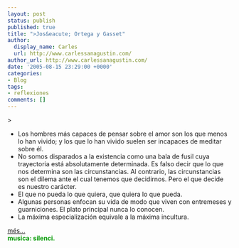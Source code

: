 ```yaml
---
layout: post
status: publish
published: true
title: ">Jos&eacute; Ortega y Gasset"
author:
  display_name: Carles
  url: http://www.carlessanagustin.com/
author_url: http://www.carlessanagustin.com/
date: '2005-08-15 23:29:00 +0000'
categories:
- Blog
tags:
- reflexiones
comments: []
---
```

<p>><a href="http://filosofia.gr/images/vivliopics/texnologias/1big.jpg"><img src="http://filosofia.gr/images/vivliopics/texnologias/1big.jpg" alt="" border="0" /></a>
<ul>
<li>Los hombres m&aacute;s capaces de pensar sobre el amor son los que menos lo han vivido; y los que lo han vivido suelen ser incapaces de meditar sobre &eacute;l.</li>
<li>No somos disparados a la existencia como una bala de fusil cuya trayectoria est&aacute; absolutamente determinada. Es falso decir que lo que nos determina son las circunstancias. Al contrario, las circunstancias son el dilema ante el cual tenemos que decidirnos. Pero el que decide es nuestro car&aacute;cter.</li>
<li>El que no pueda lo que quiera, que quiera lo que pueda.</li>
<li>Algunas personas enfocan su vida de modo que viven con entremeses y guarniciones. El plato principal nunca lo conocen.</li>
<li>La m&aacute;xima especializaci&oacute;n equivale a la m&aacute;xima incultura.</li>
</ul>
<p> <a href="http://www.proverbia.net/citasautor.asp?autor=723" target="_blank">m&eacute;s...</a><br /><span style="font-weight:bold;color:rgb(0,153,0);">musica: silenci.</span></p>
